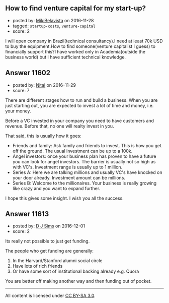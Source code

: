 ## How to find venture capital for my start-up?

- posted by: [MikiBelavista](https://stackexchange.com/users/2385436/mikibelavista) on 2016-11-28
- tagged: `startup-costs`, `venture-capital`
- score: 2

I will open company in Brazil(technical consultancy).I need at least 70k USD to buy the equipment.How to find someone(venture capitalist I guess) to financially support this?I have worked only in Academia(outside the business world) but I have sufficient technical knowledge.


## Answer 11602

- posted by: [Nitai](https://stackexchange.com/users/489097/nitai) on 2016-11-29
- score: 7

There are different stages how to run and build a business. When you are just starting out, you are expected to invest a lot of time and money, i.e. your money.

Before a VC invested in your company you need to have customers and revenue. Before that, no one will realty invest in you.

That said, this is usually how it goes:

 - Friends and family: Ask family and friends to invest. This is how you get off the ground. The usual investment can be up to a 100k.
 - Angel investors: once your business plan has proven to have a future you can look for angel investors. The barrier is usually not so high as with VC's. Investment range is usually up to 1 million.
 - Series A: Here we are talking millions and usually VC's have knocked on your door already. Investment amount can be millions.
 - Series B: Welcome to the millionaires. Your business is really growing like crazy and you want to expand further.

I hope this gives some insight. I wish you all the success.



## Answer 11613

- posted by: [D J Sims](https://stackexchange.com/users/7242000/d-j-sims) on 2016-12-01
- score: 2

Its really not possible to just get funding. 

The people who get funding are generally:

1. In the Harvard/Stanford alumni social circle
2. Have lots of rich friends
3. Or have some sort of institutional backing already e.g. Quora

You are better off making another way and then funding out of pocket.



---

All content is licensed under [CC BY-SA 3.0](https://creativecommons.org/licenses/by-sa/3.0/).

